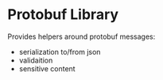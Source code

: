 # Protobuf Library

Provides helpers around protobuf messages:
- serialization to/from json
- validaition
- sensitive content

 